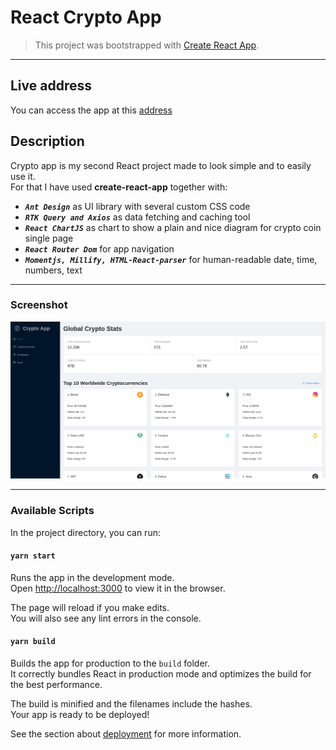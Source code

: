 # React Crypto App

> This project was bootstrapped with [Create React App](https://github.com/facebook/create-react-app).

---

## Live address

You can access the app at this [address](https://infvyr-react-crypto-app.netlify.app)

## Description

Crypto app is my second React project made to look simple and to easily use it.  
For that I have used **create-react-app** together with:

- **_`Ant Design`_** as UI library with several custom CSS code
- **_`RTK Query and Axios`_** as data fetching and caching tool
- **_`React ChartJS`_** as chart to show a plain and nice diagram for crypto coin single page
- **_`React Router Dom`_** for app navigation
- **_`Momentjs, Millify, HTML-React-parser`_** for human-readable date, time, numbers, text

---

### Screenshot

![crypto-app](https://raw.githubusercontent.com/Infvyr/React-Cryptocurrency/dev/src/images/React%20Cryptocurrency%20App.png)

---

### Available Scripts

In the project directory, you can run:

#### `yarn start`

Runs the app in the development mode.\
Open [http://localhost:3000](http://localhost:3000) to view it in the browser.

The page will reload if you make edits.\
You will also see any lint errors in the console.

#### `yarn build`

Builds the app for production to the `build` folder.\
It correctly bundles React in production mode and optimizes the build for the best performance.

The build is minified and the filenames include the hashes.\
Your app is ready to be deployed!

See the section about [deployment](https://facebook.github.io/create-react-app/docs/deployment) for more information.
